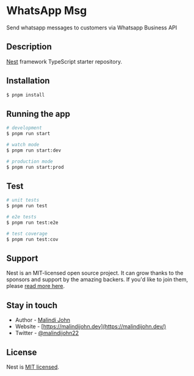 
# WhatsApp Msg

Send whatsapp messages to customers via Whatsapp Business API

## Description

[Nest](https://github.com/nestjs/nest) framework TypeScript starter repository.

## Installation

```bash
$ pnpm install
```

## Running the app

```bash
# development
$ pnpm run start

# watch mode
$ pnpm run start:dev

# production mode
$ pnpm run start:prod
```

## Test

```bash
# unit tests
$ pnpm run test

# e2e tests
$ pnpm run test:e2e

# test coverage
$ pnpm run test:cov
```

## Support

Nest is an MIT-licensed open source project. It can grow thanks to the sponsors and support by the amazing backers. If you'd like to join them, please [read more here](https://docs.nestjs.com/support).

## Stay in touch

- Author - [Malindi John](https://github.com/malindijohn)
- Website - [https://malindijohn.dev](https://malindijohn.dev/)
- Twitter - [@malindijohn22](https://twitter.com/malindijohn22)

## License

Nest is [MIT licensed](LICENSE).
